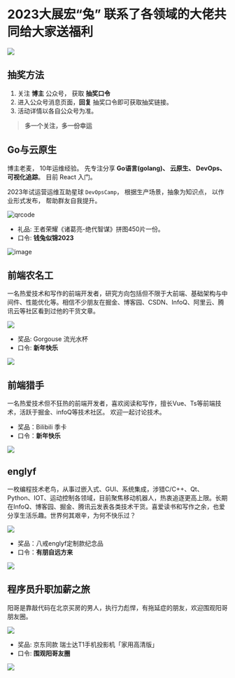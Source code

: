 # 2023大展宏“兔” 联系了各领域的大佬共同给大家送福利 

![](https://files.mdnice.com/user/20280/f524650f-ec92-4d55-98d6-1df098fb4f65.png)

## 抽奖方法

1. 关注 **博主** 公众号， 获取 **抽奖口令**
2. 进入公众号消息页面，**回复** 抽奖口令即可获取抽奖链接。
3. 活动详情以各自公众号为准。

> **多一个关注，多一份幸运**

## Go与云原生

博主老麦， 10年运维经验。 先专注分享 **Go语言(golang)、 云原生、 DevOps、 可视化追踪**。 目前 React 入门。

2023年试运营运维互助星球 `DevOpsCamp`， 根据生产场景，抽象为知识点， 以作业形式发布， 帮助群友自我提升。

![qrcode](https://tangx.in/mp/qrcode.png)


+ 礼品: 王者荣耀《诸葛亮-绝代智谋》拼图450片一份。
+ 口令: **钱兔似锦2023**

![image](https://files.mdnice.com/user/20280/cd8d7b43-8049-40d5-a0ba-0f41e2595bec.jpg)


## 前端农名工

一名热爱技术和写作的前端开发者，研究方向包括但不限于大前端、基础架构与中间件、性能优化等。相信不少朋友在掘金、博客园、CSDN、InfoQ、阿里云、腾讯云等社区看到过他的干货文章。

![](https://files.mdnice.com/user/20280/73d71155-7405-4303-8494-7ca338b072c0.png)

+ 奖品: Gorgouse 流光水杯
+ 口令: **新年快乐**

![](https://files.mdnice.com/user/20280/d9ad506f-924e-4e92-8139-3aee0559ea67.png)

## 前端猎手

一名热爱技术但不狂热的前端开发者，喜欢阅读和写作，擅长Vue、Ts等前端技术，活跃于掘金、infoQ等技术社区。 欢迎一起讨论技术。

+ 奖品：Bilibili 季卡
+ 口令：**新年快乐**

![](https://files.mdnice.com/user/20280/76e97dc8-987a-4886-9fda-d4578e717816.png)

## englyf

一枚编程技术老鸟，从事过嵌入式、GUI、系统集成，涉猎C/C++、Qt、Python、IOT、运动控制各领域，目前聚焦移动机器人，热衷追逐更高上限。长期在InfoQ、博客园、掘金、腾讯云发表各类技术干货。喜爱读书和写作之余，也爱分享生活乐趣。世界何其艰辛，为何不快乐过？

![](https://files.mdnice.com/user/20280/242fca8f-e862-4464-9951-370c54a1ea4b.png)

+ 奖品：八戒englyf定制款纪念品
+ 口令：**有朋自远方来**

![](https://files.mdnice.com/user/20280/d6b518f0-8763-44a8-abc5-d9fa527b0310.png)

## 程序员升职加薪之旅

阳哥是靠敲代码在北京买房的男人，执行力彪悍，有拖延症的朋友，欢迎围观阳哥朋友圈。

![](https://files.mdnice.com/user/36414/21ba3086-7acb-49a5-b78a-434b169e536d.png)

+ 奖品: 京东同款 瑞士达T1手机投影机「家用高清版」
+ 口令: **围观阳哥友圈** 

![](https://files.mdnice.com/user/20280/132a91f8-ac6f-4cfc-a010-400e3e0df3ec.png)


